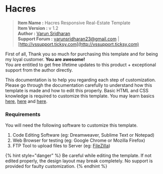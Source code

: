 # Hacres

> **Item Name :** Hacres Responsive Real-Estate Template  
> **Item Version :** v 1.2  
> **Author :** [Varun Sridharan](http://varunsridharan.in)  
> **Support Forum :** [varunsridharan23@gmail.com](mailto:varunsridharan23@gmail.com) \| [http://vssupport.ticksy.com](http://vssupport.ticksy.com)

First of all, Thank you so much for purchasing this template and for being my loyal customer. **You are awesome!**  
 You are entitled to get free lifetime updates to this product + exceptional support from the author directly.

This documentation is to help you regarding each step of customization. Please go through the documentation carefully to understand how this template is made and how to edit this properly. Basic HTML and CSS knowledge is required to customize this template. You may learn basics [here](http://www.w3schools.com/), [here](https://developer.mozilla.org/) and [here](http://learn.shayhowe.com/html-css/building-your-first-web-page/).

### **Requirements**

You will need the following software to customize this template.

1. Code Editing Software \(eg: Dreamweaver, Sublime Text or Notepad\)
2. Web Browser for testing \(eg: Google Chrome or Mozilla Firefox\)
3. FTP Tool to upload files to Server \(eg: [FileZilla](https://filezilla-project.org/download.php?type=client)\)

{% hint style="danger" %}
Be careful while editing the template. If not edited properly, the design layout may break completely. No support is provided for faulty customization.
{% endhint %}

